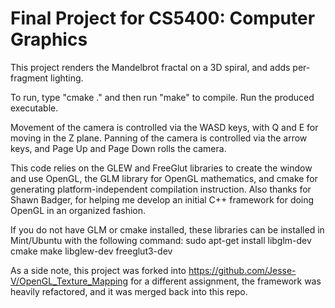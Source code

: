 Final Project for CS5400: Computer Graphics
======================

This project renders the Mandelbrot fractal on a 3D spiral, and adds per-fragment lighting.

To run, type "cmake ." and then run "make" to compile. Run the produced executable.

Movement of the camera is controlled via the WASD keys, with Q and E for moving in the Z plane.
Panning of the camera is controlled via the arrow keys, and Page Up and Page Down rolls the camera.

This code relies on the GLEW and FreeGlut libraries to create the window and use OpenGL, the GLM library for OpenGL mathematics, and cmake for generating platform-independent compilation instruction. Also thanks for Shawn Badger, for helping me develop an initial C++ framework for doing OpenGL in an organized fashion.

If you do not have GLM or cmake installed, these libraries can be installed in Mint/Ubuntu with the following command:
sudo apt-get install libglm-dev cmake make libglew-dev freeglut3-dev

As a side note, this project was forked into https://github.com/Jesse-V/OpenGL_Texture_Mapping for a different assignment, the framework was heavily refactored, and it was merged back into this repo.
